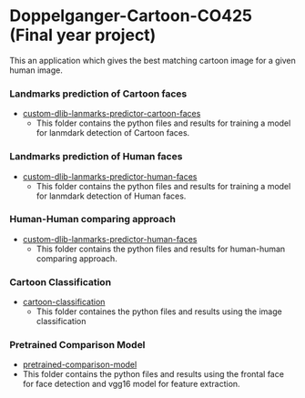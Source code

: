 # Doppelganger-Cartoon-CO425 (Final year project)


This an application which gives the best matching cartoon image for a given human image.

### Landmarks prediction of Cartoon faces ###

* [custom-dlib-lanmarks-predictor-cartoon-faces](https://github.com/PrasadM96/Doppelganger-Cartoon-CO425/tree/main/custom-dlib-lanmarks-predictor-cartoon-faces) 
  * This folder contains the python files and results for training a model for lanmdark detection of Cartoon faces.
  

### Landmarks prediction of Human faces ###

* [custom-dlib-lanmarks-predictor-human-faces](https://github.com/PrasadM96/Doppelganger-Cartoon-CO425/tree/main/custom-dlib-lanmarks-predictor-human-faces) 
  * This folder contains the python files and results for training a model for lanmdark detection of Human faces.

### Human-Human comparing approach ###
* [custom-dlib-lanmarks-predictor-human-faces](https://github.com/PrasadM96/Doppelganger-Cartoon-CO425/tree/main/custom-dlib-shape-predictor-human-human-mappring) 
  * This folder contains the python files and results for human-human comparing approach.

### Cartoon Classification ###
* [cartoon-classification](https://github.com/PrasadM96/Doppelganger-Cartoon-CO425/tree/main/cartoon-classification)
  * This folder containes the python files and results using the image classification

### Pretrained Comparison Model ###
 * [pretrained-comparison-model](https://github.com/PrasadM96/Doppelganger-Cartoon-CO425/tree/main/pretrained-comparison-model)
  * This folder contains the python files and results using the frontal face for face detection and vgg16 model for feature extraction.

